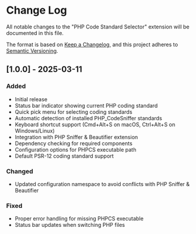 # Change Log

All notable changes to the "PHP Code Standard Selector" extension will be documented in this file.

The format is based on [Keep a Changelog](https://keepachangelog.com/),
and this project adheres to [Semantic Versioning](https://semver.org/spec/v2.0.0.html).

## [1.0.0] - 2025-03-11

### Added
- Initial release
- Status bar indicator showing current PHP coding standard
- Quick pick menu for selecting coding standards
- Automatic detection of installed PHP_CodeSniffer standards
- Keyboard shortcut support (Cmd+Alt+S on macOS, Ctrl+Alt+S on Windows/Linux)
- Integration with PHP Sniffer & Beautifier extension
- Dependency checking for required components
- Configuration options for PHPCS executable path
- Default PSR-12 coding standard support

### Changed
- Updated configuration namespace to avoid conflicts with PHP Sniffer & Beautifier

### Fixed
- Proper error handling for missing PHPCS executable
- Status bar updates when switching PHP files